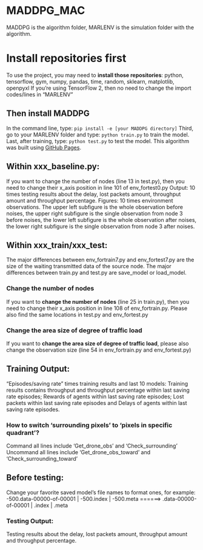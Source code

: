 # MADDPG_MAC
MADDPG is the algorithm folder, MARLENV is the simulation folder with the algorithm.

# Install repositories first
To use the project, you may need to **install those repositories**:
python, tensorflow, gym, numpy, pandas, time, random, sklearn, matplotlib, openpyxl
If you’re using TensorFlow 2, then no need to change the import codes/lines in “MARLENV”

## Then **install MADDPG**
In the command line, type: `pip install -e [your MADDPG directory]`
Third, go to your MARLENV folder and type: `python train.py` to train the model.
Last, after training, type: `python test.py` to test the model.
This algorithm was built using [GitHub Pages](https://github.com/openai/maddpg).

## Within **xxx_baseline.py**:
If you want to change the number of nodes (line 13 in test.py), then you need to change their x_axis position in line 101 of env_fortest0.py
Output: 10 times testing results about the delay, lost packets amount, throughput amount and throughput percentage.
Figures: 10 times environment observations. The upper left subfigure is the whole observation before noises, the upper right subfigure is the single observation from node 3 before noises, the lower left subfigure is the whole observation after noises, the lower right subfigure is the single observation from node 3 after noises.

## Within **xxx_train/xxx_test**:
The major differences between env_fortrain7.py and env_fortest7.py are the size of the waiting transmitted data of the source node.
The major differences between train.py and test.py are save_model or load_model.
### Change the number of nodes
If you want to **change the number of nodes** (line 25 in train.py), then you need to change their x_axis position in line 108 of env_fortrain.py. Please also find the same locations in test.py and env_fortest.py
### Change the area size of degree of traffic load
If you want to **change the area size of degree of traffic load**, please also change the observation size (line 54 in env_fortrain.py and env_fortest.py)

## **Training Output**: 
“Episodes/saving rate” times training results and last 10 models:
Training results contains throughput and throughput percentage within last saving rate episodes; Rewards of agents within last saving rate episodes; Lost packets within last saving rate episodes and Delays of agents within last saving rate episodes.

### How to switch ‘surrounding pixels’ to ‘pixels in specific quadrant’?
Command all lines include ‘Get_drone_obs’ and ‘Check_surrounding’
Uncommand all lines include ‘Get_drone_obs_toward’ and ‘Check_surrounding_toward’

## **Before testing**:
Change your favorite saved model’s file names to format ones, for example:
-500.data-00000-of-00001  |  -500.index  |  -500.meta  ======>  .data-00000-of-00001    |    .index    |    .meta

### **Testing Output**: 
Testing results about the delay, lost packets amount, throughput amount and throughput percentage.

